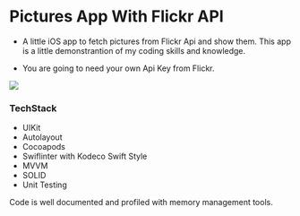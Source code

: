 # **Pictures App With Flickr API**

- A little iOS app to fetch pictures from Flickr Api and show them.
  This app is a little demonstrantion of my coding skills and knowledge. 

- You are going to need your own Api Key from Flickr.

  

![](https://github.com/ufukanilozluk/Pictures-App-With-Flickr-API/blob/main/Pictures%20With%20Flickr%20Api.gif)

### **TechStack**

- UIKit
- Autolayout
- Cocoapods
- Swiflinter with Kodeco Swift Style
- MVVM
- SOLID
- Unit Testing



Code is well documented and profiled with memory management tools.

   
